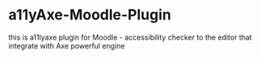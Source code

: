 # a11yAxe-Moodle-Plugin
this is a11lyaxe plugin for Moodle - accessibility checker to the editor that integrate with Axe powerful engine
